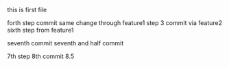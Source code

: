 this is first file


forth step commit same change through feature1
step 3 commit via feature2
sixth step from feature1

seventh commit
seventh and half commit

7th step 8th commit
8.5